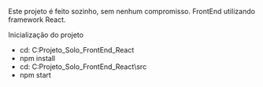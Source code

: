 Este projeto é feito sozinho, sem nenhum compromisso. FrontEnd utilizando framework React.

Inicialização do projeto

- cd: C:Projeto_Solo_FrontEnd_React
- npm install
- cd: C:Projeto_Solo_FrontEnd_React\src
- npm start
  
